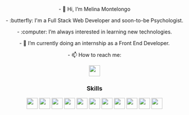 <div align="center">
  <p>- 👋 Hi, I’m Melina Montelongo</p>
  <p>- :butterfly: I'm a Full Stack Web Developer and soon-to-be Psychologist.</p>
  <p>- :computer: I’m always interested in learning new technologies.</p>
  <p>- 🌱 I’m currently doing an internship as a Front End Developer.</p>
<p>- 📫 How to reach me:</p> <a href= "https://www.linkedin.com/in/melina-montelongo/"><img src="https://cdn.jsdelivr.net/gh/devicons/devicon/icons/linkedin/linkedin-original.svg" style="width:30px; height: 30px"/><a/>
</div>
  
<div align="center">
<h3>Skills</h3>
<img src="https://cdn.jsdelivr.net/gh/devicons/devicon/icons/javascript/javascript-original.svg" style="width:30px; height:30px;"/>
<img src="https://cdn.jsdelivr.net/gh/devicons/devicon/icons/html5/html5-original.svg" style="width:30px; height:30px;"/>
<img src="https://cdn.jsdelivr.net/gh/devicons/devicon/icons/css3/css3-original.svg" style="width:30px; height:30px;"/>
<img src="https://cdn.jsdelivr.net/gh/devicons/devicon/icons/sass/sass-original.svg" style="width:30px; height:30px;"/>
<img src="https://cdn.jsdelivr.net/gh/devicons/devicon/icons/bootstrap/bootstrap-original.svg" style="width:30px; height:30px;"/>
<img src="https://cdn.jsdelivr.net/gh/devicons/devicon/icons/tailwindcss/tailwindcss-plain.svg" style="width:30px; height:30px;"/>
<img src="https://cdn.jsdelivr.net/gh/devicons/devicon/icons/react/react-original.svg" style="width:30px; height:30px;"/>
<img src="https://cdn.jsdelivr.net/gh/devicons/devicon/icons/nodejs/nodejs-original.svg" style="width:30px; height:30px;" />
<img src="https://cdn.jsdelivr.net/gh/devicons/devicon/icons/postgresql/postgresql-plain.svg" style="width:30px; height:30px;"/>
<img src="https://cdn.jsdelivr.net/gh/devicons/devicon/icons/python/python-original.svg" style="width:30px; height:30px;"/>
<img src="https://cdn.jsdelivr.net/gh/devicons/devicon/icons/django/django-plain.svg" style="width:30px; height:30px;"/>
</div>
<!---
melinamontelongo/melinamontelongo is a ✨ special ✨ repository because its `README.md` (this file) appears on your GitHub profile.
You can click the Preview link to take a look at your changes.
--->
